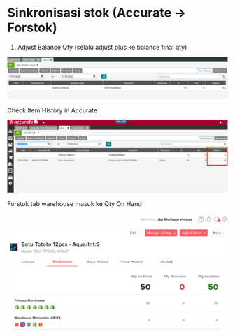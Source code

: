 # Sinkronisasi stok (Accurate → Forstok)

1. Adjust Balance Qty (selalu adjust plus ke balance final qty)

![](<../../../.gitbook/assets/image (448).png>)

Check Item History in Accurate

![](<../../../.gitbook/assets/image (450).png>)

Forstok tab warehouse masuk ke Qty On Hand

![](<../../../.gitbook/assets/image (449).png>)
